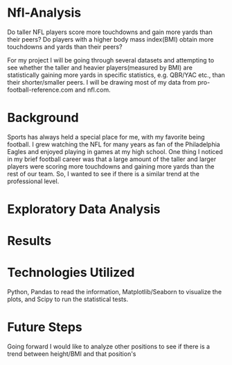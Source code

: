# Nfl-Analysis
Do taller NFL players score more touchdowns and gain more yards than their peers? Do players with a higher body mass index(BMI) obtain more touchdowns and yards than their peers?


For my project I will be going through several datasets and attempting to see whether the taller and heavier players(measured by BMI) are statistically gaining more yards in specific statistics, e.g. QBR/YAC etc., than their shorter/smaller peers. I will be drawing most of my data from pro-football-reference.com and nfl.com.


# Background
Sports has always held a special place for me, with my favorite being football. I grew watching the NFL for many years as fan of the Philadelphia Eagles and enjoyed playing in games at my high school. One thing I noticed in my brief football career was that a large amount of the taller and larger players were scoring more touchdowns and gaining more yards than the rest of our team. So, I wanted to see if there is a similar trend at the professional level.

# Exploratory Data Analysis


# Results


# Technologies Utilized
Python, Pandas to read the information, Matplotlib/Seaborn to visualize the plots, and Scipy to run the statistical tests.


# Future Steps
Going forward I would like to analyze other positions to see if there is a trend between height/BMI and that position's 
